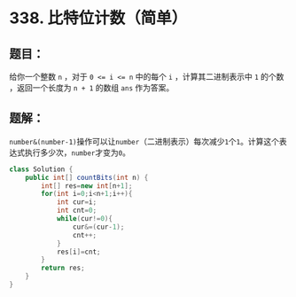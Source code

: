 # 338. 比特位计数（简单）
## 题目：
给你一个整数 `n` ，对于 `0 <= i <= n` 中的每个 `i` ，计算其二进制表示中 `1` 的个数 ，返回一个长度为 `n + 1` 的数组 `ans` 作为答案。
## 题解：
`number&(number-1)`操作可以让`number`（二进制表示）每次减少`1`个`1`。计算这个表达式执行多少次，`number`才变为`0`。
```java
class Solution {
    public int[] countBits(int n) {
        int[] res=new int[n+1];
        for(int i=0;i<n+1;i++){
            int cur=i;
            int cnt=0;
            while(cur!=0){
                cur&=(cur-1);
                cnt++;
            }
            res[i]=cnt;
        }
        return res;
    }
}
```